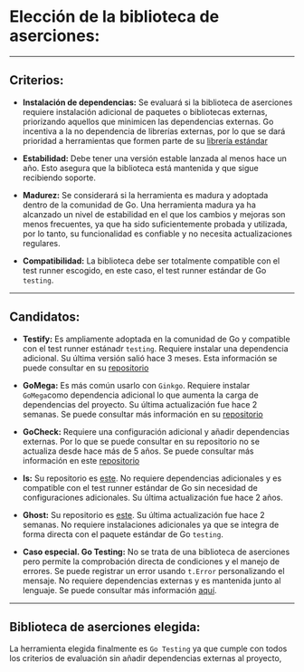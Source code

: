 # Elección de la biblioteca de aserciones:

---

## Criterios:


- **Instalación de dependencias:** Se evaluará si la biblioteca de aserciones requiere instalación adicional de paquetes o bibliotecas externas, priorizando aquellos que minimicen las dependencias externas. Go incentiva a la no dependencia de librerías externas, por lo que se dará prioridad a herramientas que formen parte de su [librería estándar](https://pkg.go.dev/std)

- **Estabilidad:** Debe tener una versión estable lanzada al menos hace un año. Esto asegura que la biblioteca está mantenida y que sigue recibiendo soporte.

- **Madurez:** Se considerará si la herramienta es madura y adoptada dentro de la comunidad de Go. Una herramienta madura ya ha alcanzado un nivel de estabilidad en el que los cambios y mejoras son menos frecuentes, ya que ha sido suficientemente probada y utilizada, por lo tanto, su funcionalidad es confiable y no necesita actualizaciones regulares.

- **Compatibilidad:** La biblioteca debe ser totalmente compatible con el test runner escogido, en este caso, el test runner estándar de Go `testing`.

---

## Candidatos:

- **Testify:** Es ampliamente adoptada en la comunidad de Go y compatible con el test runner estánadr `testing`. Requiere instalar una dependencia adicional. Su última versión salió hace 3 meses. Esta información se puede consultar en su [repositorio](https://github.com/stretchr/testify)

- **GoMega:** Es más común usarlo con `Ginkgo`. Requiere instalar `GoMega`como dependencia adicional lo que aumenta la carga de dependencias del proyecto. Su última actualización fue hace 2 semanas. Se puede consultar más información en su [repositorio](https://github.com/onsi/gomega)

- **GoCheck:**  Requiere una configuración adicional y añadir dependencias externas. Por lo que se puede consultar en su repositorio no se actualiza desde hace más de 5 años. Se puede consultar más información en este [repositorio](https://github.com/go-check/check)

- **Is:** Su repositorio es [este](https://github.com/matryer/is). No requiere dependencias adicionales y es compatible con el test runner estándar de Go sin necesidad de configuraciones adicionales. Su última actualización fue hace 2 años.

- **Ghost:** Su repositorio es [este](https://github.com/rliebz/ghost). Su última actualización fue hace 2 semanas. No requiere instalaciones adicionales ya que se integra de forma directa con el paquete estándar de Go `testing`. 

- **Caso especial. Go Testing:** No se trata de una biblioteca de aserciones pero permite la comprobación directa de condiciones y el manejo de errores. Se puede registrar un error usando `t.Error` personalizando el mensaje.  No requiere dependencias externas y es mantenida junto al lenguaje. Se puede consultar más información [aquí](https://pkg.go.dev/testing).


---

## Biblioteca de aserciones elegida:

La herramienta elegida finalmente es `Go Testing` ya que cumple con todos los criterios de evaluación sin añadir dependencias externas al proyecto,







